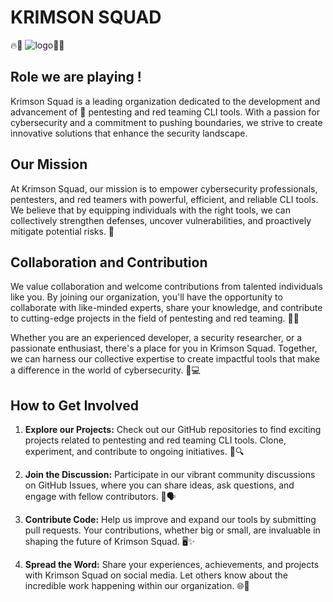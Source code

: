 # KRIMSON SQUAD
🔥🔴 ![logo](https://avatars.githubusercontent.com/u/134789824?s=200&v=4)🔴🔥
## Role we are playing !
Krimson Squad is a leading organization dedicated to the development and advancement of 🔐 pentesting and red teaming CLI tools. With a passion for cybersecurity and a commitment to pushing boundaries, we strive to create innovative solutions that enhance the security landscape.
## Our Mission

At Krimson Squad, our mission is to empower cybersecurity professionals, pentesters, and red teamers with powerful, efficient, and reliable CLI tools. We believe that by equipping individuals with the right tools, we can collectively strengthen defenses, uncover vulnerabilities, and proactively mitigate potential risks. 🚀

## Collaboration and Contribution

We value collaboration and welcome contributions from talented individuals like you. By joining our organization, you'll have the opportunity to collaborate with like-minded experts, share your knowledge, and contribute to cutting-edge projects in the field of pentesting and red teaming. 👥🤝

Whether you are an experienced developer, a security researcher, or a passionate enthusiast, there's a place for you in Krimson Squad. Together, we can harness our collective expertise to create impactful tools that make a difference in the world of cybersecurity. 💪💻

## How to Get Involved

1. **Explore our Projects:** Check out our GitHub repositories to find exciting projects related to pentesting and red teaming CLI tools. Clone, experiment, and contribute to ongoing initiatives. 📂🔍

2. **Join the Discussion:** Participate in our vibrant community discussions on GitHub Issues, where you can share ideas, ask questions, and engage with fellow contributors. 💬🗣️

3. **Contribute Code:** Help us improve and expand our tools by submitting pull requests. Your contributions, whether big or small, are invaluable in shaping the future of Krimson Squad. 🖥️✨

4. **Spread the Word:** Share your experiences, achievements, and projects with Krimson Squad on social media. Let others know about the incredible work happening within our organization. 🌐📢

